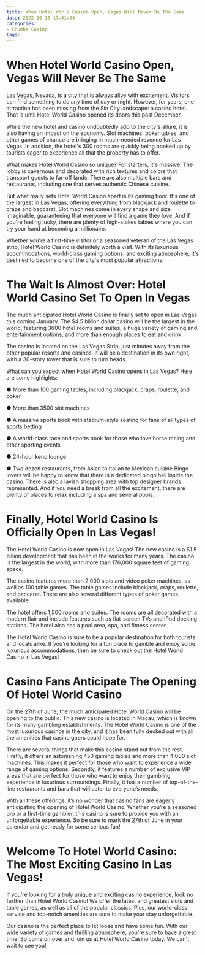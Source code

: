 ```yaml
---
title: When Hotel World Casino Open, Vegas Will Never Be The Same
date: 2022-10-18 17:31:04
categories:
- Chumba Casino
tags:
---
```



#  When Hotel World Casino Open, Vegas Will Never Be The Same

Las Vegas, Nevada, is a city that is always alive with excitement. Visitors can find something to do any time of day or night. However, for years, one attraction has been missing from the Sin City landscape: a casino hotel. That is until Hotel World Casino opened its doors this past December.

While the new hotel and casino undoubtedly add to the city's allure, it is also having an impact on the economy. Slot machines, poker tables, and other games of chance are bringing in much-needed revenue for Las Vegas. In addition, the hotel's 300 rooms are quickly being booked up by tourists eager to experience all that the property has to offer.

What makes Hotel World Casino so unique? For starters, it's massive. The lobby is cavernous and decorated with rich textures and colors that transport guests to far-off lands. There are also multiple bars and restaurants, including one that serves authentic Chinese cuisine.

But what really sets Hotel World Casino apart is its gaming floor. It's one of the largest in Las Vegas, offering everything from blackjack and roulette to craps and baccarat. Slot machines come in every shape and size imaginable, guaranteeing that everyone will find a game they love. And if you're feeling lucky, there are plenty of high-stakes tables where you can try your hand at becoming a millionaire.

Whether you're a first-time visitor or a seasoned veteran of the Las Vegas strip, Hotel World Casino is definitely worth a visit. With its luxurious accommodations, world-class gaming options, and exciting atmosphere, it's destined to become one of the city's most popular attractions.

#  The Wait Is Almost Over: Hotel World Casino Set To Open In Vegas

The much anticipated Hotel World Casino is finally set to open in Las Vegas this coming January. The $4.5 billion dollar casino will be the largest in the world, featuring 3600 hotel rooms and suites, a huge variety of gaming and entertainment options, and more than enough places to eat and drink.

The casino is located on the Las Vegas Strip, just minutes away from the other popular resorts and casinos. It will be a destination in its own right, with a 30-story tower that is sure to turn heads.

What can you expect when Hotel World Casino opens in Las Vegas? Here are some highlights:

● More than 100 gaming tables, including blackjack, craps, roulette, and poker

● More than 3500 slot machines

● A massive sports book with stadium-style seating for fans of all types of sports betting

● A world-class race and sports book for those who love horse racing and other sporting events

● 24-hour keno lounge

● Two dozen restaurants, from Asian to Italian to Mexican cuisine
Bingo lovers will be happy to know that there is a dedicated bingo hall inside the casino. There is also a lavish shopping area with top designer brands represented. And if you need a break from all the excitement, there are plenty of places to relax including a spa and several pools.

#  Finally, Hotel World Casino Is Officially Open In Las Vegas!

The Hotel World Casino is now open in Las Vegas! The new casino is a $1.5 billion development that has been in the works for many years. The casino is the largest in the world, with more than 176,000 square feet of gaming space.

The casino features more than 2,000 slots and video poker machines, as well as 100 table games. The table games include blackjack, craps, roulette, and baccarat. There are also several different types of poker games available.

The hotel offers 1,500 rooms and suites. The rooms are all decorated with a modern flair and include features such as flat-screen TVs and iPod docking stations. The hotel also has a pool area, spa, and fitness center.

The Hotel World Casino is sure to be a popular destination for both tourists and locals alike. If you're looking for a fun place to gamble and enjoy some luxurious accommodations, then be sure to check out the Hotel World Casino in Las Vegas!

#  Casino Fans Anticipate The Opening Of Hotel World Casino

On the 27th of June, the much anticipated Hotel World Casino will be opening to the public. This new casino is located in Macau, which is known for its many gambling establishments. The Hotel World Casino is one of the most luxurious casinos in the city, and it has been fully decked out with all the amenities that casino goers could hope for.

There are several things that make this casino stand out from the rest. Firstly, it offers an astonishing 450 gaming tables and more than 4,000 slot machines. This makes it perfect for those who want to experience a wide range of gaming options. Secondly, it features a number of exclusive VIP areas that are perfect for those who want to enjoy their gambling experience in luxurious surroundings. Finally, it has a number of top-of-the-line restaurants and bars that will cater to everyone’s needs.

With all these offerings, it’s no wonder that casino fans are eagerly anticipating the opening of Hotel World Casino. Whether you’re a seasoned pro or a first-time gambler, this casino is sure to provide you with an unforgettable experience. So be sure to mark the 27th of June in your calendar and get ready for some serious fun!

#  Welcome To Hotel World Casino: The Most Exciting Casino In Las Vegas!

If you're looking for a truly unique and exciting casino experience, look no further than Hotel World Casino! We offer the latest and greatest slots and table games, as well as all of the popular classics. Plus, our world-class service and top-notch amenities are sure to make your stay unforgettable.

Our casino is the perfect place to let loose and have some fun. With our wide variety of games and thrilling atmosphere, you're sure to have a great time! So come on over and join us at Hotel World Casino today. We can't wait to see you!
